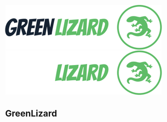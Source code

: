 ![Fancy logo](assets/green-lizard-logo-full.svg#gh-light-mode-only)
![Fancy logo](assets/green-lizard-logo-full-light.svg#gh-dark-mode-only)
# GreenLizard